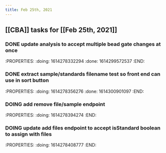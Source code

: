 ```yaml
---
title: Feb 25th, 2021
---
```


## [[CBA]] tasks for [[Feb 25th, 2021]]
### DONE update analysis to accept multiple bead gate changes at once
:PROPERTIES:
:doing: 1614278332294
:done: 1614299572537
:END:
### DONE extract sample/standards filename test so front end can use in sort button
:PROPERTIES:
:doing: 1614278356276
:done: 1614300901097
:END:
### DOING add remove file/sample endpoint
:PROPERTIES:
:doing: 1614278394274
:END:
### DOING update add files endpoint to accept isStandard boolean to assign with files
:PROPERTIES:
:doing: 1614278408777
:END:
